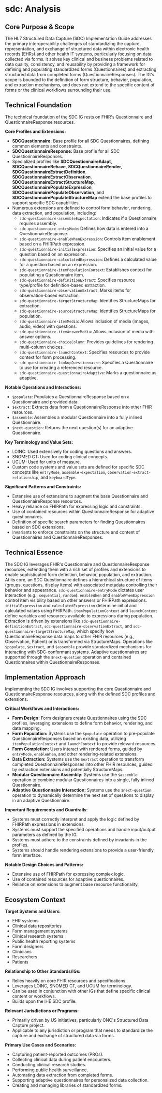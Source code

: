 # sdc: Analysis

## Core Purpose & Scope

The HL7 Structured Data Capture (SDC) Implementation Guide addresses the primary interoperability challenges of standardizing the capture, representation, and exchange of structured data within electronic health records (EHRs) and other health IT systems, particularly focusing on data collected via forms. It solves key clinical and business problems related to data quality, consistency, and reusability by providing a framework for defining and populating standardized forms (Questionnaires) and extracting structured data from completed forms (QuestionnaireResponses). The IG's scope is bounded to the definition of form structure, behavior, population, and extraction mechanisms, and does not extend to the specific content of forms or the clinical workflows surrounding their use.

## Technical Foundation

The technical foundation of the SDC IG rests on FHIR's Questionnaire and QuestionnaireResponse resources.

**Core Profiles and Extensions:**
- **SDCQuestionnaire:** Base profile for all SDC Questionnaires, defining common elements and constraints.
- **SDCQuestionnaireResponse:** Base profile for all SDC QuestionnaireResponses.
- Specialized profiles like **SDCQuestionnaireAdapt**, **SDCQuestionnaireBehave**, **SDCQuestionnaireRender**, **SDCQuestionnaireExtractDefinition**, **SDCQuestionnaireExtractObservation**, **SDCQuestionnaireExtractStructureMap**, **SDCQuestionnairePopulateExpression**, **SDCQuestionnairePopulateObservation**, and **SDCQuestionnairePopulateStructureMap** extend the base profiles to support specific SDC capabilities.
- Numerous extensions are defined to control form behavior, rendering, data extraction, and population, including:
    - `sdc-questionnaire-assembleExpectation`: Indicates if a Questionnaire requires assembly.
    - `sdc-questionnaire-entryMode`: Defines how data is entered into a QuestionnaireResponse.
    - `sdc-questionnaire-enableWhenExpression`: Controls item enablement based on a FHIRPath expression.
    - `sdc-questionnaire-initialExpression`: Specifies an initial value for a question based on an expression.
    - `sdc-questionnaire-calculatedExpression`: Defines a calculated value for a question based on an expression.
    - `sdc-questionnaire-itemPopulationContext`: Establishes context for populating a Questionnaire item.
    - `sdc-questionnaire-definitionExtract`: Specifies resource type/profile for definition-based extraction.
    - `sdc-questionnaire-observationExtract`: Marks items for observation-based extraction.
    - `sdc-questionnaire-targetStructureMap`: Identifies StructureMaps for extraction.
    - `sdc-questionnaire-sourceStructureMap`: Identifies StructureMaps for population.
    - `sdc-questionnaire-itemMedia`: Allows inclusion of media (images, audio, video) with questions.
    - `sdc-questionnaire-itemAnswerMedia`: Allows inclusion of media with answer options.
    - `sdc-questionnaire-choiceColumn`: Provides guidelines for rendering multi-column choices.
    - `sdc-questionnaire-launchContext`: Specifies resources to provide context for form processing.
    - `sdc-questionnaire-lookupQuestionnaire`: Specifies a Questionnaire to use for creating a referenced resource.
    - `sdc-questionnaire-questionnaireAdaptive`: Marks a questionnaire as adaptive.

**Notable Operations and Interactions:**
- `$populate`: Populates a QuestionnaireResponse based on a Questionnaire and provided data.
- `$extract`: Extracts data from a QuestionnaireResponse into other FHIR resources.
- `$assemble`: Assembles a modular Questionnaire into a fully inlined Questionnaire.
- `$next-question`: Returns the next question(s) for an adaptive Questionnaire.

**Key Terminology and Value Sets:**
- LOINC: Used extensively for coding questions and answers.
- SNOMED CT: Used for coding clinical concepts.
- UCUM: Used for units of measure.
- Custom code systems and value sets are defined for specific SDC concepts like `entryMode`, `assemble-expectation`, `observation-extract-relationship`, and `keyboardType`.

**Significant Patterns and Constraints:**
- Extensive use of extensions to augment the base Questionnaire and QuestionnaireResponse resources.
- Heavy reliance on FHIRPath for expressing logic and constraints.
- Use of contained resources within QuestionnaireResponse for adaptive questionnaires.
- Definition of specific search parameters for finding Questionnaires based on SDC extensions.
- Invariants to enforce constraints on the structure and content of Questionnaires and QuestionnaireResponses.

## Technical Essence

The SDC IG leverages FHIR's Questionnaire and QuestionnaireResponse resources, extending them with a rich set of profiles and extensions to enable sophisticated form definition, behavior, population, and extraction. At its core, an SDC Questionnaire defines a hierarchical structure of items (groups, questions, display items) with associated metadata controlling their behavior and appearance.  `sdc-questionnaire-entryMode` dictates user interaction (e.g., `sequential`, `random`). `enableWhen` and `enableWhenExpression` control item visibility based on other answers or FHIRPath expressions. `initialExpression` and `calculatedExpression` determine initial and calculated values using FHIRPath. `itemPopulationContext` and `launchContext` define variables and resources available to expressions during population. Extraction is driven by extensions like `sdc-questionnaire-definitionExtract`, `sdc-questionnaire-observationExtract`, and `sdc-questionnaire-targetStructureMap`, which specify how QuestionnaireResponse data maps to other FHIR resources (e.g., Observation, Patient) or is transformed via StructureMaps. Operations like `$populate`, `$extract`, and `$assemble` provide standardized mechanisms for interacting with SDC-conformant systems.  Adaptive questionnaires are supported through the `$next-question` operation and contained Questionnaires within QuestionnaireResponses.

## Implementation Approach

Implementing the SDC IG involves supporting the core Questionnaire and QuestionnaireResponse resources, along with the defined SDC profiles and extensions.

**Critical Workflows and Interactions:**
- **Form Design:** Form designers create Questionnaires using the SDC profiles, leveraging extensions to define form behavior, rendering, and data mapping.
- **Form Population:** Systems use the `$populate` operation to pre-populate QuestionnaireResponses based on existing data, utilizing `itemPopulationContext` and `launchContext` to provide relevant resources.
- **Form Completion:** Users interact with rendered forms, guided by `entryMode`, `enableWhen`, and other rendering-related extensions.
- **Data Extraction:** Systems use the `$extract` operation to transform completed QuestionnaireResponses into other FHIR resources, guided by extraction extensions and potentially StructureMaps.
- **Modular Questionnaire Assembly:** Systems use the `$assemble` operation to combine modular Questionnaires into a single, fully inlined Questionnaire.
- **Adaptive Questionnaire Interaction:** Systems use the `$next-question` operation to dynamically determine the next set of questions to display in an adaptive Questionnaire.

**Important Requirements and Guardrails:**
- Systems must correctly interpret and apply the logic defined by FHIRPath expressions in extensions.
- Systems must support the specified operations and handle input/output parameters as defined by the IG.
- Systems must adhere to the constraints defined by invariants in the profiles.
- Systems should handle rendering extensions to provide a user-friendly form interface.

**Notable Design Choices and Patterns:**
- Extensive use of FHIRPath for expressing complex logic.
- Use of contained resources for adaptive questionnaires.
- Reliance on extensions to augment base resource functionality.

## Ecosystem Context

**Target Systems and Users:**
- EHR systems
- Clinical data repositories
- Form management systems
- Clinical research systems
- Public health reporting systems
- Form designers
- Clinicians
- Researchers
- Patients

**Relationship to Other Standards/IGs:**
- Relies heavily on core FHIR resources and specifications.
- Leverages LOINC, SNOMED CT, and UCUM for terminology.
- Can be used in conjunction with other IGs that define specific clinical content or workflows.
- Builds upon the IHE SDC profile.

**Relevant Jurisdictions or Programs:**
- Primarily driven by US initiatives, particularly ONC's Structured Data Capture project.
- Applicable to any jurisdiction or program that needs to standardize the capture and exchange of structured data via forms.

**Primary Use Cases and Scenarios:**
- Capturing patient-reported outcomes (PROs).
- Collecting clinical data during patient encounters.
- Conducting clinical research studies.
- Performing public health surveillance.
- Automating data extraction from completed forms.
- Supporting adaptive questionnaires for personalized data collection.
- Creating and managing libraries of standardized forms.
